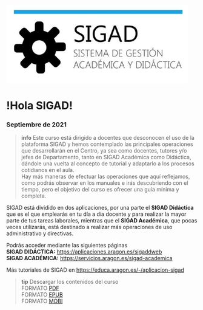 ![logo SIGAD](https://raw.githubusercontent.com/catedu/curso-basico-sigad/master/img/SIGAD.png)   
# !Hola SIGAD! 
### Septiembre de 2021
>**info**
> Este curso está dirigido a docentes que desconocen el uso de la plataforma SIGAD y hemos contemplado las principales operaciones que desarrollarán en el Centro, ya sea como docentes, tutores y/o jefes de Departamento, 
tanto en SIGAD Académica como Didáctica, dándole una vuelta al concepto de tutorial y adaptarlo a los procesos cotidianos en el aula.     
> Hay más maneras de efectuar las operaciones que aquí reflejamos, como podrás observar en los manuales e irás descubriendo con el tiempo, pero el objetivo del curso es ofrecer una guía mínima y completa.

SIGAD está dividido en dos aplicaciones, por una parte el **SIGAD Didáctica** que es el que emplearás en tu día a día docente y para realizar la mayor parte de tus tareas laborales, mientras que el **SIGAD Académica**, que pocas veces utilizarás, está destinado a realizar más operaciones de uso administrativo y directivas.

Podrás acceder mediante las siguientes páginas   
  **SIGAD DIDÁCTICA:** <a href="https://aplicaciones.aragon.es/sigaddweb" target="_blank">https://aplicaciones.aragon.es/sigaddweb</a>   
  **SIGAD ACADÉMICA:** <a href="https://servicios.aragon.es/sigad-academica" target="_blank">https://servicios.aragon.es/sigad-academica</a>

Más tutoriales de SIGAD en <a href="https://educa.aragon.es/-/aplicacion-sigad" target="_blank">https://educa.aragon.es/-/aplicacion-sigad</a>

>**tip**
>Descargar los contenidos del curso   
>FORMATO [PDF](https://github.com/catedu/curso-basico-sigad/raw/gh-pages/mybook/curso-basico-sigad.pdf)   
>FORMATO [EPUB](https://github.com/catedu/curso-basico-sigad/raw/gh-pages/mybook/curso-basico-sigad.epub)   
>FORMATO [MOBI](https://github.com/catedu/curso-basico-sigad/raw/gh-pages/mybook/curso-basico-sigad.mobi)
